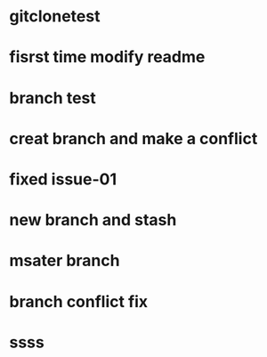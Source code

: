 # gitclonetest
# fisrst time modify readme
# branch test
# creat branch and make a conflict
# fixed issue-01
# new branch and stash
# msater branch 
# branch conflict fix
# ssss
